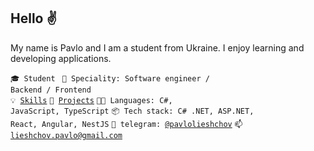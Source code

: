 ## Hello ✌
My name is Pavlo and I am a student from Ukraine. I enjoy learning and developing applications.

<code>🎓 Student </code>
<code>👷 Speciality: Software engineer / Backend / Frontend</code><br>
<code>💡 [Skills](SKILLS.md)</code>
<code>🧻 [Projects](PROJECTS.md)</code>
<code>🧑‍💻 Languages: C#, JavaScript, TypeScript</code>
<code>📦 Tech stack: C# .NET, ASP.NET, React, Angular, NestJS</code>
<code>💬 telegram: [@pavlolieshchov](https://t.me/pavlolieshchov)</code>
<code>📫 [lieshchov.pavlo@gmail.com](mailto:lieshchov.pavlo@gmail.com)</code>
